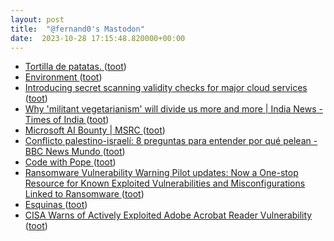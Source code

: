 ```yaml
---
layout: post
title:  "@fernand0's Mastodon"
date:  2023-10-28 17:15:48.820000+00:00
---
```

*  [Tortilla de patatas. ](https://avecesunafoto.wordpress.com/2023/10/28/tortilla-de-patatas) ([toot](https://mastodon.social/@fernand0/111313770828316248))
*  [Environment ](https://www.irif.fr/environnement/inde) ([toot](https://mastodon.social/@fernand0/111313768434928541))
*  [Introducing secret scanning validity checks for major cloud services ](https://github.blog/2023-10-04-introducing-secret-scanning-validity-checks-for-major-cloud-services) ([toot](https://mastodon.social/@fernand0/111313490142008918))
*  [ Why 'militant vegetarianism' will divide us more and more \| India News - Times of India ](https://timesofindia.indiatimes.com/india/veg-only-section-at-iit-b-vegetarianism-in-india-is-linked-to-the-idea-of-hierarchy/articleshow/104424004.cm) ([toot](https://mastodon.social/@fernand0/111313372498152947))
*  [Microsoft AI Bounty \| MSRC ](https://www.microsoft.com/en-us/msrc/bounty-a) ([toot](https://mastodon.social/@fernand0/111313102504457831))
*  [Conflicto palestino-israelí: 8 preguntas para entender por qué pelean - BBC News Mundo ](https://www.bbc.com/mundo/articles/cd1dk2079rg) ([toot](https://mastodon.social/@fernand0/111312910991051416))
*  [Code with Pope ](https://www.codewithpope.com) ([toot](https://mastodon.social/@fernand0/111312679824703376))
*  [Ransomware Vulnerability Warning Pilot updates: Now a One-stop Resource for Known Exploited Vulnerabilities and Misconfigurations Linked to Ransomware   ](https://www.cisa.gov/news-events/news/ransomware-vulnerability-warning-pilot-updates-now-one-stop-resource-known-exploited-vulnerabilities) ([toot](https://mastodon.social/@fernand0/111312422647298332))
*  [Esquinas ](https://www.flickr.com/photos/fernand0/53266227862) ([toot](https://mastodon.social/@fernand0/111312332201616161))
*  [CISA Warns of Actively Exploited Adobe Acrobat Reader Vulnerability ](https://thehackernews.com/2023/10/us-cybersecurity-agency-warns-of.htm) ([toot](https://mastodon.social/@fernand0/111312090999422925))
